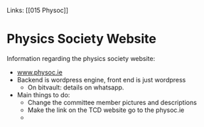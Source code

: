 Links: [[015 Physoc]]

# Physics Society Website

Information regarding the physics society website:

- www.physoc.ie
- Backend is wordpress engine, front end is just wordpress 
	- On bitvault: details on whatsapp.
- Main things to do:
	- Change the committee member pictures and descriptions
	- Make the link on the TCD website go to the physoc.ie
	- 